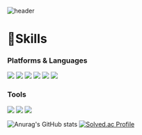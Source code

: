 ![header](https://capsule-render.vercel.app/api?type=Waving&height=180&color=F8BBD0&text=BeginAgain&fontColor=3e2723&fontSize=100&animation=fadeIn&fontAlignY=45)

# 💪Skills
### Platforms & Languages
<img src="https://img.shields.io/badge/C-F8C517?style=for-the-badge&logo=c&logoColor=white"> <img src="https://img.shields.io/badge/ c++-FF8800?style=for-the-badge&logo=cplusplus&logoColor=white"> <img src="https://img.shields.io/badge/JAVA-C5E1A5?style=for-the-badge&logo=java&logoColor=white"> <img src="https://img.shields.io/badge/javascript-F7DF1E?style=for-the-badge&logo=javascript&logoColor=white"> <img src="https://img.shields.io/badge/Spring Boot-6DB33F?style=for-the-badge&logo=springboot&logoColor=white"> <img src="https://img.shields.io/badge/MYSQL-4479A1?style=for-the-badge&logo=mysql&logoColor=white">
### Tools
<img src="https://img.shields.io/badge/Git-F05032?style=for-the-badge&logo=git&logoColor=white"> <img src="https://img.shields.io/badge/Visual Studio-5C2D91?style=for-the-badge&logo=visualstudio&logoColor=white"> <img src="https://img.shields.io/badge/IntelliJ-000000?style=for-the-badge&logo=intellijidea&logoColor=white">

![Anurag's GitHub stats](https://github-readme-stats.vercel.app/api?username=minseo0102&show_icons=true&theme=omni)
[![Solved.ac Profile](http://mazassumnida.wtf/api/v2/generate_badge?boj=kms4718275)](https://solved.ac/kms4718275/)

<!--
# :mailbox_with_mail: Contacts
<img src="https://img.shields.io/badge/Gmail-EA4335?style=for-the-badge&logo=gmail&logoColor=white"> <img src="https://img.shields.io/badge/Naver-03C75A?style=for-the-badge&logo=naver&logoColor=white">
-->

<!--
//MysQL
<img src="https://img.shields.io/badge/MySQL-4479A1?style=for-the-badge&logo=MySQL&logoColor=white">
//Oracle
<img src="https://img.shields.io/badge/Oracle-F80000?style=for-the-badge&logo=Oracle&logoColor=white">
//Eclipse
<img src="https://img.shields.io/badge/Eclipse-2C2255?style=for-the-badge&logo=Eclipse%20IDE&logoColor=white">
//github
<img src="https://img.shields.io/badge/github-181717?style=for-the-badge&logo=github&logoColor=white">
//aws
<img src="https://img.shields.io/badge/aws-232F3E?style=for-the-badge&logo=aws&logoColor=white">
-->

<!--
**minseo0102/minseo0102** is a ✨ _special_ ✨ repository because its `README.md` (this file) appears on your GitHub profile.

Here are some ideas to get you started:

- 🔭 I’m currently working on ...
- 🌱 I’m currently learning ...
- 👯 I’m looking to collaborate on ...
- 🤔 I’m looking for help with ...
- 💬 Ask me about ...
- 📫 How to reach me: ...
- 😄 Pronouns: ...
- ⚡ Fun fact: ...
-->


